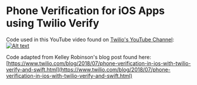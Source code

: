 # Phone Verification for iOS Apps using Twilio Verify

Code used in this YouTube video found on [Twilio's YouTube Channel](https://youtube.com/twilio):
[![Alt text](https://img.youtube.com/vi/UOulsdkUsPM/0.jpg)](https://www.youtube.com/watch?v=UOulsdkUsPM)

Code adapted from Kelley Robinson's blog post found here: [https://www.twilio.com/blog/2018/07/phone-verification-in-ios-with-twilio-verify-and-swift.html](https://www.twilio.com/blog/2018/07/phone-verification-in-ios-with-twilio-verify-and-swift.html)
